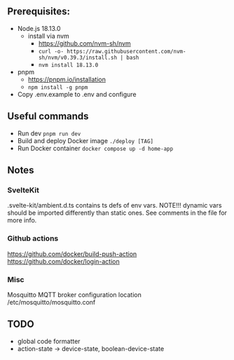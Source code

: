 ## Prerequisites:

- Node.js 18.13.0
  - install via nvm
    - https://github.com/nvm-sh/nvm
    - `curl -o- https://raw.githubusercontent.com/nvm-sh/nvm/v0.39.3/install.sh | bash`
    - `nvm install 18.13.0`
- pnpm
  - https://pnpm.io/installation
  - `npm install -g pnpm`
- Copy .env.example to .env and configure

## Useful commands

- Run dev `pnpm run dev`
- Build and deploy Docker image `./deploy [TAG]`
- Run Docker container `docker compose up -d home-app`

## Notes

### SvelteKit

.svelte-kit/ambient.d.ts contains ts defs of env vars. NOTE!!! dynamic vars should be imported differently than static ones.
See comments in the file for more info.

### Github actions

https://github.com/docker/build-push-action
https://github.com/docker/login-action

### Misc

Mosquitto MQTT broker configuration location /etc/mosquitto/mosquitto.conf

## TODO

- global code formatter
- action-state -> device-state, boolean-device-state
